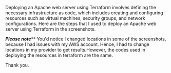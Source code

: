 
Deploying an Apache web server using Terraform involves defining the necessary infrastructure as code, 
which includes creating and configuring resources such as virtual machines, security groups, and network configurations.
Here are the steps that I used to deploy an Apache web server using Terraform in the screenshots.

***Please note*****
You'd notice I changed locations in some of the screenshots, because I had issues with my AWS account. 
Hence, I had to change locations in my provider to get results.However, the codes used in deploying 
the resources in terraform are the same.

Thank you.
